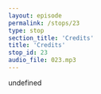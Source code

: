 ```yaml
---
layout: episode
permalink: /stops/23
type: stop
section_title: 'Credits'
title: 'Credits'
stop_id: 23
audio_file: 023.mp3
---
```


undefined
